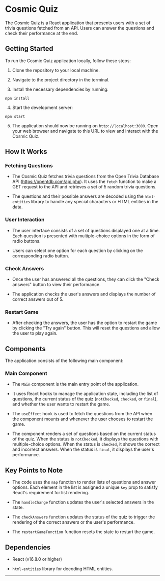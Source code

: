 # Cosmic Quiz

The Cosmic Quiz is a React application that presents users with a set of trivia questions fetched from an API. Users can answer the questions and check their performance at the end.

## Getting Started

To run the Cosmic Quiz application locally, follow these steps:

1. Clone the repository to your local machine.

2. Navigate to the project directory in the terminal.

3. Install the necessary dependencies by running:

```
npm install
```

4. Start the development server:

```
npm start
```

5. The application should now be running on `http://localhost:3000`. Open your web browser and navigate to this URL to view and interact with the Cosmic Quiz.

## How It Works

### Fetching Questions

- The Cosmic Quiz fetches trivia questions from the Open Trivia Database API (https://opentdb.com/api.php). It uses the `fetch` function to make a GET request to the API and retrieves a set of 5 random trivia questions.

- The questions and their possible answers are decoded using the `html-entities` library to handle any special characters or HTML entities in the data.

### User Interaction

- The user interface consists of a set of questions displayed one at a time. Each question is presented with multiple-choice options in the form of radio buttons.

- Users can select one option for each question by clicking on the corresponding radio button.

### Check Answers

- Once the user has answered all the questions, they can click the "Check answers" button to view their performance.

- The application checks the user's answers and displays the number of correct answers out of 5.

### Restart Game

- After checking the answers, the user has the option to restart the game by clicking the "Try again" button. This will reset the questions and allow the user to play again.

## Components

The application consists of the following main component:

### Main Component

- The `Main` component is the main entry point of the application.

- It uses React hooks to manage the application state, including the list of questions, the current status of the quiz (`notChecked`, `checked`, or `final`), and whether the user wants to restart the game.

- The `useEffect` hook is used to fetch the questions from the API when the component mounts and whenever the user chooses to restart the game.

- The component renders a set of questions based on the current status of the quiz. When the status is `notChecked`, it displays the questions with multiple-choice options. When the status is `checked`, it shows the correct and incorrect answers. When the status is `final`, it displays the user's performance.

## Key Points to Note

- The code uses the `map` function to render lists of questions and answer options. Each element in the list is assigned a unique `key` prop to satisfy React's requirement for list rendering.

- The `handleChange` function updates the user's selected answers in the state.

- The `checkAnswers` function updates the status of the quiz to trigger the rendering of the correct answers or the user's performance.

- The `restartGameFunction` function resets the state to restart the game.

## Dependencies

- React (v16.8.0 or higher)

- `html-entities` library for decoding HTML entities.

---

